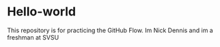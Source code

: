 # Hello-world
This repository is for practicing the GitHub Flow.
Im Nick Dennis and im a freshman at SVSU
